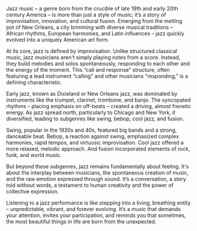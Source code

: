 Jazz music – a genre born from the crucible of late 19th and early 20th century America – is more than just a style of music; it’s a story of improvisation, innovation, and cultural fusion. Emerging from the melting pot of New Orleans, a city brimming with diverse musical traditions – African rhythms, European harmonies, and Latin influences – jazz quickly evolved into a uniquely American art form.

At its core, jazz is defined by improvisation. Unlike structured classical music, jazz musicians aren't simply playing notes from a score. Instead, they build melodies and solos spontaneously, responding to each other and the energy of the moment. This “call and response” structure, often featuring a lead instrument “calling” and other musicians “responding,” is a defining characteristic.

Early jazz, known as Dixieland or New Orleans jazz, was dominated by instruments like the trumpet, clarinet, trombone, and banjo. The syncopated rhythms – placing emphasis on off-beats – created a driving, almost frenetic energy. As jazz spread north, particularly to Chicago and New York, it diversified, leading to subgenres like swing, bebop, cool jazz, and fusion.

Swing, popular in the 1930s and 40s, featured big bands and a strong, danceable beat. Bebop, a reaction against swing, emphasized complex harmonies, rapid tempos, and virtuosic improvisation. Cool jazz offered a more relaxed, melodic approach. And fusion incorporated elements of rock, funk, and world music.

But beyond these subgenres, jazz remains fundamentally about feeling. It's about the interplay between musicians, the spontaneous creation of music, and the raw emotion expressed through sound. It’s a conversation, a story told without words, a testament to human creativity and the power of collective expression.

Listening to a jazz performance is like stepping into a living, breathing entity – unpredictable, vibrant, and forever evolving. It’s a music that demands your attention, invites your participation, and reminds you that sometimes, the most beautiful things in life are born from the unexpected.